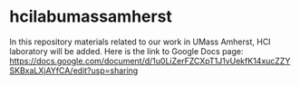 # hcilabumassamherst
In this repository materials related to our work in UMass Amherst, HCI laboratory will be added. 
Here is the link to Google Docs page: 
https://docs.google.com/document/d/1u0LiZerFZCXpT1J1vUekfK14xucZZYSKBxaLXjAYfCA/edit?usp=sharing
